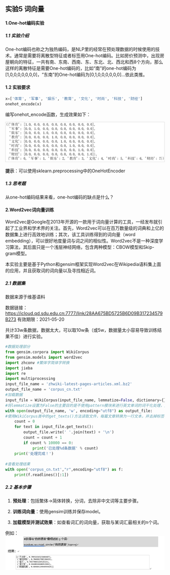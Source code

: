## 实验5 词向量

#### 1.One-hot编码实验

##### 1.1 实验介绍

One-hot编码也称之为独热编码，是NLP里的经常在预处理数据的时候使用的技术。通常是需要将离散型特征或者标签用One-hot编码。比如房价预测中，出现房屋朝向的特征，一共有南、东南、西南、东、东北、北、西北和西8个方向，那么这样的离散特征是需要One-hot编码的，比如“南”的one-hot编码为[1,0,0,0,0,0,0,0]，“东南”的One-hot编码为[0,1,0,0,0,0,0,0]…依此类推。

#### 1.2 实验要求

```python
x=['体育', '军事', '娱乐', '教育', '文化', '时尚', '科技', '财经']
onehot_encode(x)
```

编写onehot_encode函数，生成效果如下：

![image-20210304202934556](image-20210304202934556.png)

**提示**：可以使用sklearn.preprocessing中的OneHotEncoder

##### 1.3 思考题

从one-hot编码结果来看，one-hot编码的缺点是什么？



#### 2.Word2vec词向量训练

Word2vec是Google在2013年开源的一款用于词向量计算的工具，一经发布就引起了工业界和学术界的关注。首先，Word2vec可以在百万数量级的词典和上亿的数据集上进行高效地训练；其次，该工具训练得到的词向量（word embedding），可以很好地度量词与词之间的相似性。Word2vec不是一种深度学习算法，其后面只是一个浅层神经网络，包含两种模型：CBOW模型和Skip-gram模型。

本实验主要是基于Python和gensim框架实现Word2vec在Wikipedia语料集上面的应用，并且获取词的词向量以及寻找相近词。

##### 2.1 数据集



数据来源于维基语料

数据链接：https://icloud.qd.sdu.edu.cn:7777/link/28AA675BD5725B6D09B317234579B273
有效期限：2021-05-20

共计33w条数据，数据太大，可以取10w条（或5w，数据量太小容易导致训练结果不佳）进行实验。

```python
#数据处理部分
from gensim.corpora import WikiCorpus
from gensim.models import word2vec
import zhconv #繁体字简体字转换
import jieba
import re
import multiprocessing
input_file_name = 'zhwiki-latest-pages-articles.xml.bz2'
output_file_name = 'corpus_cn.txt'
#加载数据
input_file = WikiCorpus(input_file_name, lemmatize=False, dictionary={})
#将lemmatize设置为False的主要目的是不使用pattern模块来进行英文单词的词干化处理，无论你的电脑#是否已经安装了pattern，因为使用pattern会严重影响这个处理过程，变得很慢
with open(output_file_name, 'w', encoding="utf8") as output_file:
#使用WikiCorpus类中的get_texts()方法读取文件，每篇文章转换为一行文本，并去掉标签符号等内容
    count = 0
    for text in input_file.get_texts():
        output_file.write(' '.join(text) + '\n')
        count = count + 1
        if count % 10000 == 0:
            print('已处理%d条数据' % count)            
    print('处理完成！')
    
#查看处理结果
with open('corpus_cn.txt',"r",encoding="utf8") as f:
    print(f.readlines()[:1])
```

##### 2.2 基本步骤

1. **预处理**：包括繁体->简体转换，分词，去除非中文词等主要步骤。

2. **训练词向量**：使用gensim训练并保存model。
3. **加载模型并测试效果**：如查看词汇的词向量，获取与某词汇最相关的n个词。

例如：![image-20210304213009944](image-20210304213009944.png)